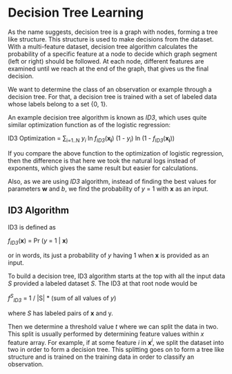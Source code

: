# Decision Tree Learning

As the name suggests, decision tree is a graph with nodes, forming a tree like structure. This structure is used to make decisions from the dataset. With a multi-feature dataset, decision tree algorithm calculates the probability of a specific feature at a node to decide which graph segment (left or right) should be followed. At each node, different features are examined until we reach at the end of the graph, that gives us the final decision.

We want to determine the class of an observation or example through a decision tree. For that, a decision tree is trained with a set of labeled data whose labels belong to a set {0, 1}.

An example decision tree algorithm is known as *ID3*, which uses quite similar optimization function as of the logistic regression:

 ID3 Optimization  = ∑<sub>i=1..N</sub> *y<sub>i</sub>* ln  *f*<sub>*ID3*</sub>(**x<sub>i</sub>**) (1 - *y<sub>i</sub>*) ln (1 - *f*<sub>*ID3*</sub>(**x<sub>i</sub>**))

 If you compare the above function to the optimization of logistic regression, then the difference is that here we took the natural logs instead of exponents, which gives the same result but easier for calculations. 

 Also, as we are using *ID3* algorithm, instead of finding the best values for parameters **w** and *b*, we find the probability of *y* = 1 with **x** as an input.

 ## ID3 Algorithm

ID3 is defined as 

*f<sub>ID3</sub>*(**x**) = Pr (*y* = 1 | **x**)

or in words, its just a probability of *y* having 1 when **x** is provided as an input.

To build a decision tree, ID3 algorithm starts at the top with all the input data *S* provided a labeled dataset *S*. The ID3 at that root node would be 

*f<sup>S</sup><sub>ID3</sub>* = 1 / |S| * (sum of all values of *y*)

where *S* has labeled pairs of **x** and y. 

Then we determine a threshold value *t* where we can split the data in two. This split is usually performed by determining feature values within *x* feature array. For example, if at some feature *i* in **x**<sup>*i*</sup>, we split the dataset into two in order to form a decision tree. This splitting goes on to form a tree like structure and is trained on the training data in order to classify an observation.
